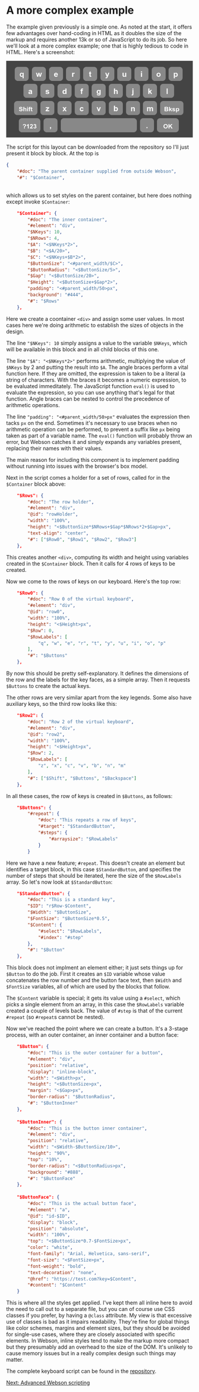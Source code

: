 # A more complex example

The example given previously is a simple one. As noted at the start, it offers few advantages over hand-coding in HTML as it doubles the size of the markup and requires another 13k or so of JavaScript to do its job. So here we'll look at a more complex example; one that is highly tedious to code in HTML. Here's a screenshot:

![Example](/resources/img/keyboard.png)

The script for this layout can be downloaded from the repository so I'll just present it block by block. At the top is
```json
{
    "#doc": "The parent container supplied from outside Webson",
    "#": "$Container",
    
```
which allows us to set styles on the parent container, but here does nothing except invoke `$Container`:
```json
    "$Container": {
        "#doc": "The inner container",
        "#element": "div",
        "$NKeys": 10,
        "$NRows": 4,
        "$A": "<$NKeys*2>",
        "$B": "<$A/20>",
        "$C": "<$NKeys+$B*2>",
        "$ButtonSize": "<#parent_width/$C>",
        "$ButtonRadius": "<$ButtonSize/5>",
        "$Gap": "<$ButtonSize/20>",
        "$Height": "<$ButtonSize+$Gap*2>",
        "padding": "<#parent_width/50>px",
        "background": "#444",
        "#": "$Rows"
    },
```
Here we create a coontainer `<div>` and assign some user values. In most cases here we're doing arithmetic to establish the sizes of objects in the design.

The line `"$NKeys": 10` simply assigns a value to the variable `$NKeys`, which will be available in this block and in all child blocks of this one.

The line `"$A": "<$NKeys*2>"` performs arithmetic, multiplying the value of `$NKeys` by 2 and putting the result into `$A`. The angle braces perform a vital function here. If they are omitted, the expression is taken to be a literal (a string of characters. With the braces it becomes a numeric expression, to be evaluated immeditately. The JavaScript function `eval()` is used to evaluate the expression, so you can use anything that's legal for that function. Angle braces can be nested to control the precedence of arithmetic operations.

The line `"padding": "<#parent_width/50>px"`  evaluates the expression then tacks `px` on the end. Sometimes it's necessary to use braces when no arithmetic operation can be performed, to prevent a suffix like `px` being taken as part of a variable name. The `eval()` function will probably throw an error, but Webson catches it and simply expands any variables present, replacing their names with their values.

The main reason for including this component is to implement padding without running into issues with the browser's box model.

Next in the script comes a holder for a set of rows, called for in the `$Container` block above:
```json
    "$Rows": {
        "#doc": "The row holder",
        "#element": "div",
        "@id": "rowHolder",
        "width": "100%",
        "height": "<$ButtonSize*$NRows+$Gap*$NRows*2+$Gap>px",
        "text-align": "center",
        "#": ["$Row0", "$Row1", "$Row2", "$Row3"]
    },
```
This creates another `<div>`, computing its width and height using variables created in the `$Container` block. Then it calls for 4 rows of keys to be created.

Now we come to the rows of keys on our keyboard. Here's the top row:
```json
    "$Row0": {
        "#doc": "Row 0 of the virtual keyboard",
        "#element": "div",
        "@id": "row0",
        "width": "100%",
        "height": "<$Height>px",
        "$Row": 0,
        "$RowLabels": [
            "q", "w", "e", "r", "t", "y", "u", "i", "o", "p"
        ],
        "#": "$Buttons"
    },
```
By now this should be pretty self-explanatory. It defines the dimensions of the row and the labels for the key faces, as a simple array. Then it requests `$Buttons` to create the actual keys.

The other rows are very similar apart from the key legends. Some also have auxiliary keys, so the third row looks like this:
```json
    "$Row2": {
        "#doc": "Row 2 of the virtual keyboard",
        "#element": "div",
        "@id": "row2",
        "width": "100%",
        "height": "<$Height>px",
        "$Row": 2,
        "$RowLabels": [
            "z", "x", "c", "v", "b", "n", "m"
        ],
        "#": ["$Shift", "$Buttons", "$Backspace"]
    },
```
In all these cases, the row of keys is created in `$Buttons`, as follows:
```json
    "$Buttons": {
        "#repeat": {
            "#doc": "This repeats a row of keys",
            "#target": "$StandardButton",
            "#steps": {
                "#arraysize": "$RowLabels"
            }
        }
```
Here we have a new feature; `#repeat`. This doesn't create an element but identifies a target block, in this case `$StandardButton`, and specifies the number of steps that should be iterated, here the size of the `$RowLabels` array. So let's now look at `$StandardButton`:
```json
    "$StandardButton": {
        "#doc": "This is a standard key",
        "$ID": "r$Row-$Content",
        "$Width": "$ButtonSize",
        "$FontSize": "$ButtonSize*0.5",
        "$Content": {
            "#select": "$RowLabels",
            "#index": "#step"
        },
        "#": "$Button"
    },
 ```
This block does not implment an element either; it just sets things up for `$Button` to do the job. First it creates an `$ID` variable whose value concatenates the row number and the button face text, then `$Width` and `$FontSize` variables, all of which are used by the blocks that follow.

The `$Content` variable is special; it gets its value using a `#select`, which picks a single element from an array, in this case the `$RowLabels` variable created a couple of levels back. The value of `#step` is that of the current `#repeat` (so `#repeat`s cannot be nested).

Now we've reached the point where we can create a button. It's a 3-stage process, with an outer container, an inner container and a button face:
```json
    "$Button": {
        "#doc": "This is the outer container for a button",
        "#element": "div",
        "position": "relative",
        "display": "inline-block",
        "width": "<$Width>px",
        "height": "<$ButtonSize>px",
        "margin": "<$Gap>px",
        "border-radius": "$ButtonRadius",
        "#": "$ButtonInner"
    },
    
    "$ButtonInner": {
        "#doc": "This is the button inner container",
        "#element": "div",
        "position": "relative",
        "width": "<$Width-$ButtonSize/10>",
        "height": "90%",
        "top": "10%",
        "border-radius": "<$ButtonRadius>px",
        "background": "#888",
        "#": "$ButtonFace"
    },
    
    "$ButtonFace": {
        "#doc": "This is the actual button face",
        "#element": "a",
        "@id": "id-$ID",
        "display": "block",
        "position": "absolute",
        "width": "100%",
        "top": "<$ButtonSize*0.7-$FontSize>px",
        "color": "white",
        "font-family": "Arial, Helvetica, sans-serif",
        "font-size": "<$FontSize>px",
        "font-weight": "bold",
        "text-decoration": "none",
        "@href": "https://test.com?key=$Content",
        "#content": "$Content"
    }
```
This is where all the styles get applied. I've kept them all inline here to avoid the need to call out to a separate file, but you can of course use CSS classes if you prefer, by having a `@class` attribute. My view is that excessive use of classes is bad as it impairs readability. They're fine for global things like color schemes, margins and element sizes, but they should be avoided for single-use cases, where they are closely associated with specific elements. In Webson, inline styles tend to make the markup more compact but they presumably add an overhead to the size of the DOM. It's unlikely to cause memory issues but in a really complex design such things may matter.

The complete keyboard script can be found in the [repository](https://github.com/easycoder/webson).

[Next: Advanced Webson scripting](advanced.md)
